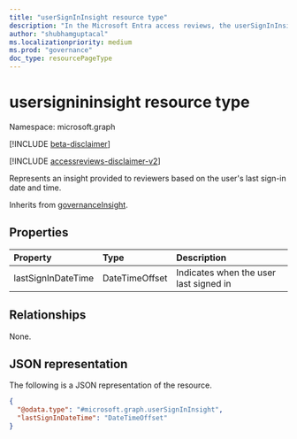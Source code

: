 ```yaml
---
title: "userSignInInsight resource type"
description: "In the Microsoft Entra access reviews, the userSignInInsight resource represents insights provided to reviewers based on the user's last sign-in date and time."
author: "shubhamguptacal"
ms.localizationpriority: medium
ms.prod: "governance"
doc_type: resourcePageType
---
```


# usersignininsight resource type

Namespace: microsoft.graph

[!INCLUDE [beta-disclaimer](../../includes/beta-disclaimer.md)]

[!INCLUDE [accessreviews-disclaimer-v2](../../includes/accessreviews-disclaimer-v2.md)]

Represents an insight provided to reviewers based on the user's last sign-in date and time.

Inherits from [governanceInsight](governanceinsight.md).

## Properties
| Property    | Type   | Description |
| :---------------| :---------- | :---------- |
| lastSignInDateTime | DateTimeOffset | Indicates when the user last signed in |

## Relationships
None.

## JSON representation
The following is a JSON representation of the resource.
<!-- {
  "blockType": "resource",
  "@odata.type": "microsoft.graph.userSignInInsight",
  "baseType": "microsoft.graph.governanceInsight"
}
-->
``` json
{
  "@odata.type": "#microsoft.graph.userSignInInsight",
  "lastSignInDateTime": "DateTimeOffset"
}
```

<!--
{
  "type": "#page.annotation",
  "description": "usersignininsight resource",
  "keywords": "",
  "section": "documentation",
  "tocPath": "",
  "suppressions": []
}
-->
